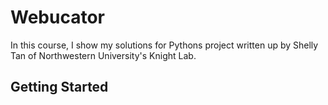 # Webucator

In this course, I show my solutions for Pythons project written up by Shelly Tan of Northwestern University's Knight Lab.

## Getting Started

